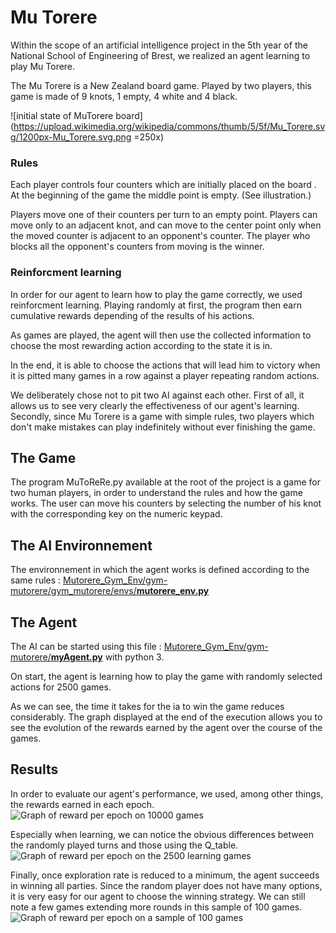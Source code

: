 # Mu Torere
Within the scope of an artificial intelligence project in the 5th year of the National School of Engineering of Brest, we realized an agent learning to play Mu Torere.

The Mu Torere is a New Zealand board game. Played by two players, this game is made of 9 knots, 1 empty, 4 white and 4 black.

![initial state of MuTorere board](https://upload.wikimedia.org/wikipedia/commons/thumb/5/5f/Mu_Torere.svg/1200px-Mu_Torere.svg.png =250x)
### Rules
Each player controls four counters which are initially placed on the board . At the beginning of the game the  middle point is empty. (See illustration.)

Players move one of their counters per turn to an empty point. Players can move only to an adjacent knot, and can move to the center point  only when the moved counter is adjacent to an opponent's counter. The player who blocks all the opponent's counters from moving is the winner.

### Reinforcment learning
In order for our agent to learn how to play the game correctly, we used reinforcment learning. Playing randomly at first, the program then earn cumulative rewards depending of the results of his actions.

As games are played, the agent will then use the collected information to choose the most rewarding action according to the state it is in.

In the end, it is able to choose the actions that will lead him to victory when it is pitted many games in a row against a player repeating random actions.

We deliberately chose not to pit two AI against each other. First of all, it allows us to see very clearly the effectiveness of our agent's learning. Secondly, since Mu Torere is a game with simple rules, two players which don't make mistakes can play indefinitely without ever finishing the game.

## The Game
The program MuToReRe.py available at the root of the project is a game for two human players, in order to understand the rules and how the game works. The user can move his counters by selecting the number of his knot with the corresponding key on the numeric keypad.

## The AI Environnement
The environnement in which the agent works is defined according to the same rules :  [Mutorere_Gym_Env/gym-mutorere/gym_mutorere/envs/**mutorere_env.py**](https://git.enib.fr/t6lepoit/mu-torere-reinforcement/-/tree/master/Mutorere_Gym_Env/gym-mutorere/gym_mutorere/envs)

## The Agent
The AI can be started using this file : [Mutorere_Gym_Env/gym-mutorere/**myAgent.py**](https://git.enib.fr/t6lepoit/mu-torere-reinforcement/-/tree/master/Mutorere_Gym_Env/gym-mutorere) with python 3.

On start, the agent is learning how to play the game with randomly selected actions for 2500 games.

As we can see, the time it takes for the ia to win the game reduces considerably. The graph displayed at the end of the execution allows you to see the evolution of the rewards earned by the agent over the course of the games.

## Results
In order to evaluate our agent's performance, we used, among other things, the rewards earned in each epoch.
![Graph of reward per epoch on 10000 games](https://git.enib.fr/t6lepoit/mu-torere-reinforcement/-/raw/master/images/grande_zone.png)

Especially when learning, we can notice the obvious differences between the randomly played turns and those using the Q_table.
![Graph of reward per epoch on the 2500 learning games](https://git.enib.fr/t6lepoit/mu-torere-reinforcement/-/raw/master/images/apprentissage.png)

Finally, once exploration rate is reduced to a minimum, the agent succeeds in winning all parties. Since the random player does not have many options, it is very easy for our agent to choose the winning strategy. We can still note a few games extending more rounds in this sample of 100 games.
![Graph of reward per epoch on a sample of 100 games](https://git.enib.fr/t6lepoit/mu-torere-reinforcement/-/raw/master/images/resultats.png)
